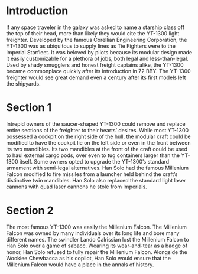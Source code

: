 # Introduction

If any space traveler in the galaxy was asked to name a starship class off the top of their head, more than likely they would cite the YT-1300 light freighter.
Developed by the famous Corellian Engineering Corporation, the YT-1300 was as ubiquitous to supply lines as Tie Fighters were to the Imperial Starfleet.
It was beloved by pilots because its modular design made it easily customizable for a plethora of jobs, both legal and less-than-legal.
Used by shady smugglers and honest freight captains alike, the YT-1300 became commonplace quickly after its introduction in 72 BBY.
The YT-1300 freighter would see great demand even a century after its first models left the shipyards.

# Section 1

Intrepid owners of the saucer-shaped YT-1300 could remove and replace entire sections of the freighter to their hearts’ desires.
While most YT-1300 possessed a cockpit on the right side of the hull, the modular craft could be modified to have the cockpit lie on the left side or even in the front between its two mandibles.
Its two mandibles at the front of the craft could be used to haul external cargo pods, over even to tug containers larger than the YT-1300 itself.
Some owners opted to upgrade the YT-1300’s standard armament with semi-legal alternatives.
Han Solo had the famous Millenium Falcon modified to fire missiles from a launcher held behind the craft’s distinctive twin mandibles.
Han Solo also replaced the standard light laser cannons with quad laser cannons he stole from Imperials.

# Section 2

The most famous YT-1300 was easily the Millenium Falcon.
The Millenium Falcon was owned by many individuals over its long life and bore many different names.
The swindler Lando Calrissian lost the Millenium Falcon to Han Solo over a game of sabacc.
Wearing its wear-and-tear as a badge of honor, Han Solo refused to fully repair the Millenium Falcon.
Alongside the Wookiee Chewbacca as his copilot, Han Solo would ensure that the Millenium Falcon would have a place in the annals of history.
